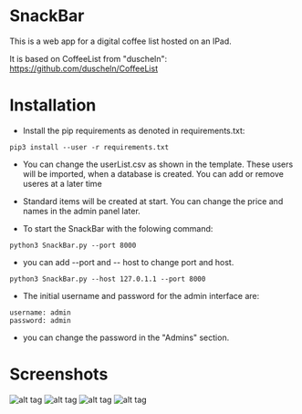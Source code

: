 # SnackBar

This is a web app for a digital coffee list hosted on an IPad.

It is based on CoffeeList from "duscheln": https://github.com/duscheln/CoffeeList


# Installation

* Install the pip requirements as denoted in requirements.txt:

```
pip3 install --user -r requirements.txt
```

* You can change the userList.csv as shown in the template. These users will be imported, when a database is created. You can add or remove useres at a later time
* Standard items will be created at start. You can change the price and names in the admin panel later.

* To start the SnackBar with the folowing command:

```
python3 SnackBar.py --port 8000
```

* you can add --port and -- host to change port and host.

```
python3 SnackBar.py --host 127.0.1.1 --port 8000
```

* The initial username and password for the admin interface are:

```
username: admin
password: admin
```

* you can change the password in the "Admins" section.

# Screenshots

![alt tag](https://github.com/clemenstyp/SnackBar/raw/master/screenshots/overview.png)
![alt tag](https://github.com/clemenstyp/SnackBar/raw/master/screenshots/buy.png)
![alt tag](https://github.com/clemenstyp/SnackBar/raw/master/screenshots/user.png)
![alt tag](https://github.com/clemenstyp/SnackBar/raw/master/screenshots/bill.png)
